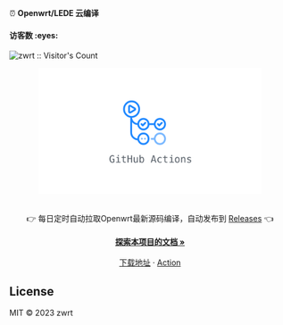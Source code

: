 ⏰ **Openwrt/LEDE 云编译**
<h4 align="left">访客数 :eyes:</h4>
<p align="left"><img src="https://profile-counter.glitch.me/zwrt/count.svg" alt="zwrt :: Visitor's Count" /></p>
<p align="center">
  <a href="https://github.com/djzng/OpenWrt">
    <img src="./diy/action.jpg" alt="Logo" width="400" />
  </a>
  <p align="center">
    <br />
    👉 每日定时自动拉取Openwrt最新源码编译，自动发布到 <a href="https://github.com/zwrt/OpenWrt/releases">Releases</a> 👈
    <br />
    <br />
    <a href="https://github.com/zwrt/OpenWrt"><strong>探索本项目的文档 »</strong></a>
    <br />
    <br />
    <a href="https://github.com/zwrt/OpenWrt/releases">下载地址</a>
    ·
    <a href="https://github.com/zwrt/OpenWrt/actions">Action</a>
  </p>
  
## License

MIT © 2023 zwrt
